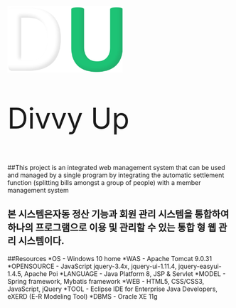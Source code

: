 <div style="overflow:hidden;">
  <img src="logo.png" height="150px" style="float:left;">
  <p style="font-size:48pt; float:left; ">Divvy Up</p>
</div>
##This project is an integrated web management system that can be used and managed by a single program by integrating the automatic settlement function (splitting bills amongst a group of people) with a member management system

## 본 시스템은자동 정산 기능과 회원 관리 시스템을 통합하여 하나의 프로그램으로 이용 및 관리할 수 있는 통합 형 웹 관리 시스템이다.

##Resources
*OS - Windows 10 home
*WAS - Apache Tomcat 9.0.31
*OPENSOURCE - JavaScript jquery-3.4x, jquery-ui-1.11.4, jquery-easyui-1.4.5, Apache Poi
*LANGUAGE - Java Platform 8, JSP & Servlet
*MODEL - Spring framework, Mybatis framework
*WEB - HTML5, CSS/CSS3, JavaScript, jQuery
*TOOL - Eclipse IDE for Enterprise Java Developers, eXERD (E-R Modeling Tool)
*DBMS - Oracle XE 11g


